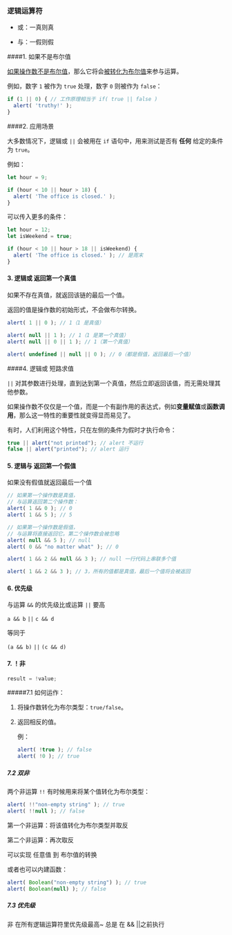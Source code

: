 ### 逻辑运算符

- 或：一真则真

- 与：一假则假

####1. 如果不是布尔值

<u>如果操作数不是布尔值</u>，那么它将会<u>被转化为布尔值</u>来参与运算。

例如，数字 `1` 被作为 `true` 处理，数字 `0` 则被作为 `false`：

~~~javascript
if (1 || 0) { // 工作原理相当于 if( true || false )
  alert( 'truthy!' );
}
~~~

####2. 应用场景

大多数情况下，逻辑或 `||` 会被用在 `if` 语句中，用来测试是否有 **任何** 给定的条件为 `true`。

例如：

~~~javascript
let hour = 9;

if (hour < 10 || hour > 18) {
  alert( 'The office is closed.' );
}
~~~

可以传入更多的条件：

~~~javascript
let hour = 12;
let isWeekend = true;

if (hour < 10 || hour > 18 || isWeekend) {
  alert( 'The office is closed.' ); // 是周末
}
~~~

#### 3. 逻辑或 返回第一个真值

如果不存在真值，就返回该链的最后一个值。

返回的值是操作数的初始形式，不会做布尔转换。

~~~javascript
alert( 1 || 0 ); // 1（1 是真值）

alert( null || 1 ); // 1（1 是第一个真值）
alert( null || 0 || 1 ); // 1（第一个真值）

alert( undefined || null || 0 ); // 0（都是假值，返回最后一个值）
~~~

####4. 逻辑或 短路求值

`||` 对其参数进行处理，直到达到第一个真值，然后立即返回该值，而无需处理其他参数。

如果操作数不仅仅是一个值，而是一个有副作用的表达式，例如**变量赋值**或**函数调用**，那么这一特性的重要性就变得显而易见了。

有时，人们利用这个特性，只在左侧的条件为假时才执行命令：

~~~javascript
true || alert("not printed"); // alert 不运行
false || alert("printed"); // alert 运行
~~~

#### 5. 逻辑与 返回第一个假值

如果没有假值就返回最后一个值

~~~javascript
// 如果第一个操作数是真值，
// 与运算返回第二个操作数：
alert( 1 && 0 ); // 0
alert( 1 && 5 ); // 5

// 如果第一个操作数是假值，
// 与运算将直接返回它。第二个操作数会被忽略
alert( null && 5 ); // null
alert( 0 && "no matter what" ); // 0
~~~

~~~javascript
alert( 1 && 2 && null && 3 ); // null 一行代码上串联多个值
~~~

~~~javascript
alert( 1 && 2 && 3 ); // 3，所有的值都是真值，最后一个值将会被返回
~~~

#### 6. 优先级

与运算 `&&` 的优先级比或运算 `||` 要高

`a && b` `||` `c && d`

等同于

`(a && b)` `||` `(c && d)`

#### 7. ！非

~~~javascript
result = !value;
~~~

#####7.1 如何运作：

1. 将操作数转化为布尔类型：`true/false`。

2. 返回相反的值。

   例：

   ~~~javascript
   alert( !true ); // false
   alert( !0 ); // true
   ~~~

##### 7.2 双非

两个非运算 `!!` 有时候用来将某个值转化为布尔类型：

~~~javascript
alert( !!"non-empty string" ); // true
alert( !!null ); // false
~~~

第一个非运算：将该值转化为布尔类型并取反

第二个非运算：再次取反

可以实现 任意值 到 布尔值的转换

或者也可以内建函数：

~~~javascript
alert( Boolean("non-empty string") ); // true
alert( Boolean(null) ); // false
~~~

##### 7.3 优先级

非 在所有逻辑运算符里优先级最高~ 总是 在 && ||之前执行

